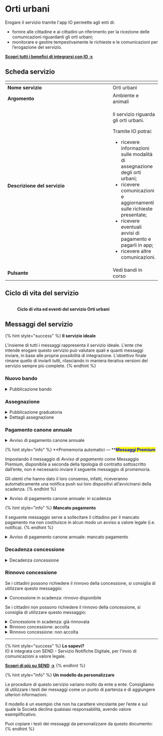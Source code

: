 # Orti urbani

Erogare il servizio tramite l'app IO permette agli enti di:

* fornire alle cittadine e ai cittadini un riferimento per la ricezione delle comunicazioni riguardanti gli orti urbani;
* monitorare e gestire tempestivamente le richieste e le comunicazioni per l’erogazione del servizio.

[**Scopri tutti i benefici di integrarsi con IO →** ](https://docs.pagopa.it/manuale-servizi/lapp-io/cose-io-e-qual-e-il-suo-obiettivo#perche-un-ente-dovrebbe-integrarsi-con-io)

## Scheda servizio <a href="#scheda-servizio" id="scheda-servizio"></a>

<table data-header-hidden><thead><tr><th width="373"></th><th></th></tr></thead><tbody><tr><td><strong>Nome servizio</strong></td><td>Orti urbani</td></tr><tr><td><strong>Argomento</strong></td><td>Ambiente e animali</td></tr><tr><td><strong>Descrizione del servizio</strong></td><td><p>Il servizio riguarda gli orti urbani.</p><p></p><p>Tramite IO potrai:</p><ul><li>ricevere informazioni sulle modalità di assegnazione degli orti urbani;</li><li>ricevere comunicazioni e aggiornamenti sulle richieste presentate;</li><li>ricevere eventuali avvisi di pagamento e pagarli in app;</li><li>ricevere altre comunicazioni.</li></ul></td></tr><tr><td><strong>Pulsante</strong></td><td>Vedi bandi in corso</td></tr></tbody></table>

## Ciclo di vita del servizio

<figure><img src="broken-reference" alt=""><figcaption><p><strong>Ciclo di vita ed eventi del servizio Orti urbani</strong></p></figcaption></figure>

## Messaggi del servizio

{% hint style="success" %}
**Il servizio ideale**

L'insieme di tutti i messaggi rappresenta il servizio ideale. L'ente che intende erogare questo servizio può valutare quali e quanti messaggi inviare, in base alle proprie possibilità di integrazione. L'obiettivo finale rimane quello di inviarli tutti, rilasciando in maniera iterativa versioni del servizio sempre più complete.
{% endhint %}

### Nuovo bando

<details>

<summary>Pubblicazione bando</summary>

:sparkles: <mark style="color:blue;">**Allegati Premium**</mark> — Tramite questa funzionalità Premium, disponibile a seconda della tipologia di contratto sottoscritto dall’ente, puoi allegare documenti all'interno del messaggio.

Questo messaggio è da utilizzare sia per messaggi Premium, sia per messaggi standard. In caso di messaggio standard, **ricorda di eliminare ogni riferimento agli allegati dal corpo del messaggio.**

***

**🖋 Titolo del messaggio:** Pubblicato un nuovo bando

🗒 **Testo del messaggio**:&#x20;

Dal \<gg/mm/aaaa> è possibile fare domanda di assegnazione di orti urbani nel territorio comunale.

Per consultare i criteri di assegnazione e fare domanda, \[visita questo sito]\(URL).

\[Solo per messaggi Premium con allegato] Trovi il testo completo del bando in allegato a questo messaggio.

**🪄 Pulsante**: n/a

**📎 **<mark style="color:blue;">**Allegato Premium:**</mark> \<testo integrale del bando>

***

**Destinatari**: I cittadini residenti nell’area di azione del servizio che hanno manifestato interesse verso il servizio.

**Quando inviarlo**: Quando l’ente pubblica un nuovo bando per l’assegnazione di orti urbani.

**User story**: Come cittadino voglio essere informato sull’apertura di bandi per l’assegnazione di orti urbani.

</details>

### Assegnazione

<details>

<summary>Pubblicazione graduatoria</summary>

**🖋 Titolo del messaggio:** Pubblicata la graduatoria

🗒 **Testo del messaggio:**

È disponibile la graduatoria per l’assegnazione di orti urbani nel territorio comunale.

Se vuoi rinunciare alla tua posizione, hai tempo fino al \<gg/mm/aaaa>.

Per visualizzare la tua posizione in graduatoria, \[visita questo sito]\(URL).

**🪄 Pulsante:** Vai alla graduatoria

***

**Destinatari:** I cittadini che hanno inviato domanda di partecipazione al bando per l’assegnazione di orti urbani.

**Quando inviarlo:** Quando l’ente pubblica pubblica la graduatoria per l’assegnazione di orti urbani.

**User story:** Come cittadino voglio ricevere aggiornamento sull’esito dei miei bandi.

</details>

<details>

<summary>Dettagli assegnazione</summary>

:sparkles: <mark style="color:blue;">**Allegati Premium**</mark> — Tramite questa funzionalità Premium, disponibile a seconda della tipologia di contratto sottoscritto dall’ente, puoi allegare documenti all'interno del messaggio.

Questo messaggio è da utilizzare sia per messaggi Premium, sia per messaggi standard. In caso di messaggio standard, **ricorda di eliminare ogni riferimento agli allegati dal corpo del messaggio.**

***

**🖋 Titolo del messaggio:** Ti è stato assegnato un orto urbano&#x20;

🗒 **Testo del messaggio:**

Dal \<gg/mm/aaaa> il lotto \<nnnn> in \<indirizzo> è assegnato a te.

L’assegnazione scadrà il \<gg/mm/aaaa>.

Riceverai un messaggio in app in prossimità della scadenza.

\[Solo per messaggi premium con allegato] Trovi il testo completo del regolamento in allegato a questo messaggio.

Per visualizzare il regolamento e scoprire dettagli sull'assegnazione e modalità di utilizzo dell'orto, \[visita questo sito]\(URL).

**🪄 Pulsante:** n/a

**📎 **<mark style="color:blue;">**Allegato Premium:**</mark> \<regolamento>

***

**Destinatari:** I cittadini che hanno ottenuto l’assegnazione di orti urbani.

**Quando inviarlo:** Quando, a seguito dell’assegnazione,  l’ente deve comunicare agli assegnatari i dettagli sulla assegnazione del lotto.

**User story:** Come cittadino voglio ricevere informazioni dettagliate sull’assegnazione dell’orto urbano.

</details>

### Pagamento canone annuale

<details>

<summary>Avviso di pagamento canone annuale</summary>

:sparkles: <mark style="color:blue;">**Messaggio Premium**</mark> — Se hai un contratto Premium, ti consigliamo di configurare questo messaggio con promemoria Premium: i destinatari verranno avvisati dell‘avvicinarsi della scadenza tramite notifica push.

***

**🖋 Titolo del messaggio:** Hai un nuovo avviso di pagamento

🗒 **Testo del messaggio:**

C'è un avviso da pagare intestato a \<nome> \<cognome> e relativo a \<causale>.

**Devi pagare:** <00,00> €

**Entro il:** \<gg/mm/aaaa>

Puoi pagare direttamente in app premendo “Vedi Avviso”, oppure tramite tutti i canali di pagamento della piattaforma pagoPA e le altre modalità di pagamento offerte dell'ente creditore.

Se hai già provveduto a pagare l'avviso, ignora questo messaggio.

Per maggiori informazioni o per richiedere assistenza, contattaci tramite i canali che trovi nella scheda servizio.

In fase di pagamento, se previsto dall'ente, l'importo riportato nel messaggio potrebbe subire variazioni.

**🪄 Pulsante:** Avviso di pagamento

***

**Destinatari:** Gli assegnatari di orti urbani.

**Quando inviarlo:** Quando è necessario effettuare il pagamento del canone annuale.

**User story:** Come cittadino voglio ricevere comunicazione quando è possibile effettuare il pagamento.

</details>

{% hint style="info" %}
**Promemoria automatici — **<mark style="color:blue;">**Messaggi Premium**</mark>

Impostando il messaggio di _Avviso di pagamento_ come Messaggio Premium, disponibile a seconda della tipologia di contratto sottoscritto dall’ente, non è necessario inviare il seguente messaggio di promemoria.

Gli utenti che hanno dato il loro consenso, infatti, riceveranno automaticamente una notifica push sui loro dispositivi all’avvicinarsi della scadenza.
{% endhint %}

<details>

<summary>Avviso di pagamento canone annuale: in scadenza</summary>

**🖋 Titolo del messaggio**: Hai un pagamento in scadenza

🗒 **Testo del messaggio:**

Il tuo pagamento per \<causale> sta per scadere.

Se hai già provveduto a pagare l'avviso ignora questo messaggio.

**🪄 Pulsante:** Vedi Avviso

***

**Destinatari**: Gli assegnatari di orti urbani.

**Quando inviarlo:** Quando il pagamento del canone è prossimo alla scadenza.

**User story:** Come cittadino voglio ricevere un promemoria per i pagamenti in scadenza.

</details>

{% hint style="info" %}
**Mancato pagamento**

Il seguente messaggio serve a sollecitare il cittadino per il mancato pagamento ma non costituisce in alcun modo un avviso a valore legale (i.e. notifica).
{% endhint %}

<details>

<summary>Avviso di pagamento canone annuale: mancato pagamento</summary>

**🖋 Titolo del messaggio:** Pagamento non effettuato

🗒 **Testo del messaggio:**

Il tuo pagamento per \<causale> è scaduto il \<gg/mm/aaaa>.

Se hai già provveduto a pagare l'avviso ignora questo messaggio.

**🪄 Pulsante:** Vedi Avviso

***

**Destinatari:** Gli assegnatari di orti urbani.

**Quando inviarlo:** Quando il pagamento del canone non è stato effettuato entro il termine.

**User story:** Come cittadino voglio ricevere comunicazione di pagamenti non effettuati.

</details>

### Decadenza concessione

<details>

<summary>Decadenza concessione</summary>

**🖋  Titolo del messaggio:** La tua concessione sta per scadere

🗒 **Testo del messaggio:**

A partire dal \<gg/mm/aaaa>, il lotto \<nnnn> dell’orto urbano in \<indirizzo> non sarà più assegnato a te.

Per ulteriori informazioni, \[visita questo sito]\(URL).

**🪄 Pulsante:** n/a

***

**Destinatari:** Gli assegnatari di orti urbani.

**Quando inviarlo:** Quando l’ente, valutati specifici criteri, decide di far decadere la concessione dell’orto urbano.

**User story:** Come cittadino voglio ricevere aggiornamenti sugli orti urbani a me assegnati.

</details>

### Rinnovo concessione

Se i cittadini possono richiedere il rinnovo della concessione, si consiglia di utilizzare questo messaggio:&#x20;

<details>

<summary>Concessione in scadenza: rinnovo disponibile</summary>

**🖋  Titolo del messaggio:** La tua concessione sta per scadere

🗒 **Testo del messaggio:**

La concessione del lotto \<nnnn> dell’orto urbano in \<indirizzo> scadrà il \<gg/mm/aaaa>.

Se vuoi, puoi fare richiesta di rinnovo. Hai tempo fino al \<gg/mm/aaaa>.

Per richiedere il rinnovo, \[visita questo sito]\(URL).

**🪄 Pulsante:** n/a

***

**Destinatari:** Gli assegnatari di orti urbani.

**Quando inviarlo**: Quando la concessione dell’orto urbano è in scadenza.

**User story:** Come cittadino voglio ricevere il promemoria della scadenza degli orti urbani a me assegnati.

</details>

Se i cittadini non possono richiedere il rinnovo della concessione, si consiglia di utilizzare questo messaggio:&#x20;

<details>

<summary>Concessione in scadenza: già rinnovata</summary>

**🖋 Titolo del messaggio:** La tua concessione sta per scadere

🗒 **Testo del messaggio:**

La concessione del lotto \<nnnn> dell’orto urbano in \<indirizzo> scadrà il \<gg/mm/aaaa>.

\[Se previsto] Hai già rinnovato la tua concessione, quindi non potrai estenderla di nuovo.

Per ulteriori informazioni, \[visita questo sito]\(URL).

**🪄 Pulsante:** n/a

***

**Destinatari:** Gli assegnatari di orti urbani che abbiano già precedentemente rinnovato la concessione.

**Quando inviarlo:** Quando la concessione dell’orto urbano è in scadenza.

**User story:** Come cittadino voglio ricevere il promemoria della scadenza degli orti urbani a me assegnati.

</details>

<details>

<summary>Rinnovo concessione: accolta</summary>

**🖋 Titolo del messaggio:** La tua richiesta è stata accolta

🗒 **Testo del messaggio:**

La tua richiesta di rinnovo della concessione del lotto \<nnnn> dell’orto urbano in \<indirizzo> è stata accolta.

Il rinnovo sarà attivo dal \<gg/mm/aaaa> e scadrà il \<gg/mm/aaaa>.

Per ulteriori informazioni, \[visita questo sito]\(URL).

**🪄 Pulsante:** n/a

***

**Destinatari:** Gli assegnatari di orti urbani che hanno richiesto il rinnovo della propria concessione.

**Quando inviarlo:** Quando l’ente accoglie la richiesta.

**User story:** Come cittadino voglio ricevere aggiornamenti sull'esito della mia richiesta.

</details>

<details>

<summary>Rinnovo concessione: non accolta</summary>

**🖋 Titolo del messaggio:** La tua richiesta non è stata accolta

🗒 **Testo del messaggio:**

La tua richiesta di rinnovo della concessione del lotto \<nnnn> dell’orto urbano in \<indirizzo> non è stata accolta.

Per ulteriori informazioni, \[visita questo sito]\(URL).

**🪄 Pulsante:** n/a

***

**Destinatari:** Gli assegnatari di orti urbani che hanno richiesto il rinnovo della propria concessione.

**Quando inviarlo:** Quando l’ente rigetta la richiesta.

**User story:** Come cittadino voglio ricevere aggiornamenti sull'esito della mia richiesta.

</details>

***

{% hint style="success" %}
**Lo sapevi?**\
IO è integrata con SEND - Servizio Notifiche Digitale, per l'invio di comunicazioni a valore legale.

[**Scopri di più su SEND**](https://notifichedigitali.pagopa.it/) [**->**](https://www.pagopa.it/it/prodotti-e-servizi/piattaforma-notifiche-digitali)
{% endhint %}

{% hint style="info" %}
**Un modello da personalizzare**

Le procedure di questo servizio variano molto da ente a ente. Consigliamo di utilizzare i testi dei messaggi come un punto di partenza e di aggiungere ulteriori informazioni.&#x20;

Il modello è un esempio che non ha carattere vincolante per l’ente e sul quale la Società declina qualsiasi responsabilità, avendo valore esemplificativo.

Puoi copiare i testi dei messaggi da personalizzare da questo documento:
{% endhint %}
